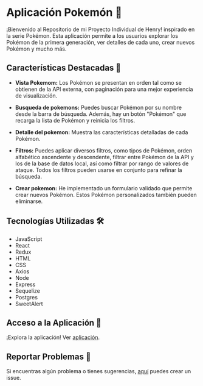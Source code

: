 # Aplicación Pokemón 🚀


¡Bienvenido al Repositorio de mi Proyecto Individual de Henry! inspirado en la serie Pokémon. Esta aplicación permite a los usuarios explorar los Pokémon de la primera generación, ver detalles de cada uno, crear nuevos Pokémon y mucho más.

## Características Destacadas 🌟

- **Vista Pokemom:** Los Pokémon se presentan en orden tal como se obtienen de la API externa, con paginación para una mejor experiencia de visualización.
  
- **Busqueda de pokemons:** Puedes buscar Pokémon por su nombre desde la barra de búsqueda. Además, hay un botón "Pokémon" que recarga la lista de Pokémon y reinicia los filtros.

- **Detalle del pokemon:** Muestra las características detalladas de cada Pokémon.

- **Filtros:**  Puedes aplicar diversos filtros, como tipos de Pokémon, orden alfabético ascendente y descendente, filtrar entre Pokémon de la API y los de la base de datos local, así como filtrar por rango de valores de ataque. Todos los filtros pueden usarse en conjunto para refinar la búsqueda.

- **Crear pokemon:** He implementado un formulario validado que permite crear nuevos Pokémon. Estos Pokémon personalizados también pueden eliminarse.

## Tecnologías Utilizadas 🛠️

- JavaScript
- React
- Redux
- HTML
- CSS
- Axios
- Node
- Express
- Sequelize
- Postgres
- SweetAlert

## Acceso a la Aplicación 🎉

¡Explora la aplicación! Ver [aplicación](https://youtu.be/eHMMRxW_rI4).

## Reportar Problemas 🐞

Si encuentras algún problema o tienes sugerencias, [aquí](https://github.com/FabianDom/Rick-And-Morty/issues) puedes crear un issue.
